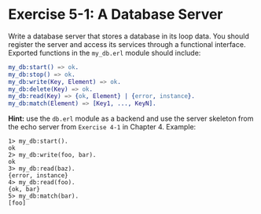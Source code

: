 # Exercise 5-1: A Database Server

Write a database server that stores a database in its loop data. You should register the server and access its services through a functional interface. Exported functions in the `my_db.erl` module should include:
```erlang
my_db:start() => ok.
my_db:stop() => ok.
my_db:write(Key, Element) => ok.
my_db:delete(Key) => ok.
my_db:read(Key) => {ok, Element} | {error, instance}.
my_db:match(Element) => [Key1, ..., KeyN].
```

**Hint:** use the `db.erl` module as a backend and use the server skeleton from the echo server from `Exercise 4-1` in Chapter 4. Example:
```
1> my_db:start().
ok
2> my_db:write(foo, bar).
ok
3> my_db:read(baz).
{error, instance}
4> my_db:read(foo).
{ok, bar}
5> my_db:match(bar).
[foo]
```